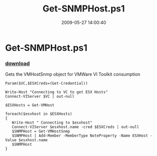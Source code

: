 ﻿---
pid:            1132
poster:         bsonposh
title:          Get-SNMPHost.ps1
date:           2009-05-27 14:00:40
format:         posh
parent:         0
parent:         0

---

# Get-SNMPHost.ps1

### [download](1132.ps1)

Gets the VMHostSnmp object for VMWare VI Toolkit consumption

```posh
Param($VC,$ESXCreds=(Get-Credential))

Write-Host "Connecting to VC to get ESX Hosts"
Connect-VIServer $VC | out-null

$ESXHosts = Get-VMHost

foreach($esxhost in $ESXHosts)
{
   Write-Host " Connecting to $esxhost"
   Connect-VIServer $esxhost.name -cred $ESXCreds | out-null
   $SNMPHost = Get-VMHostSnmp
   $SNMPHost | Add-Member -MemberType NoteProperty -Name ESXHost -Value $esxhost.name
   $SNMPHost
}
```
